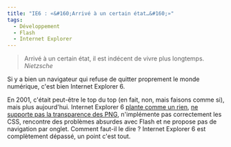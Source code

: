 ```yaml
---
title: "IE6 : «&#160;Arrivé à un certain état…&#160;»"
tags:
  - Développement
  - Flash
  - Internet Explorer
---
```


> Arrivé à un certain état, il est indécent de vivre plus longtemps.
>   <cite>Nietzsche</cite>

Si y a bien un navigateur qui refuse de quitter proprement le monde numérique, c'est bien Internet Explorer 6.

En 2001, c'était peut-être le top du top (en fait, non, mais faisons comme si), mais plus aujourd'hui. Internet Explorer 6 [plante comme un rien](http://secunia.com/advisories/product/12366/), [ne supporte pas la transparence des PNG](http://support.microsoft.com/kb/294714), n'implémente pas correctement les CSS, rencontre des problèmes absurdes avec Flash et ne propose pas de navigation par onglet. Comment faut-il le dire&nbsp;? Internet Explorer 6 est complètement dépassé, un point c'est tout.